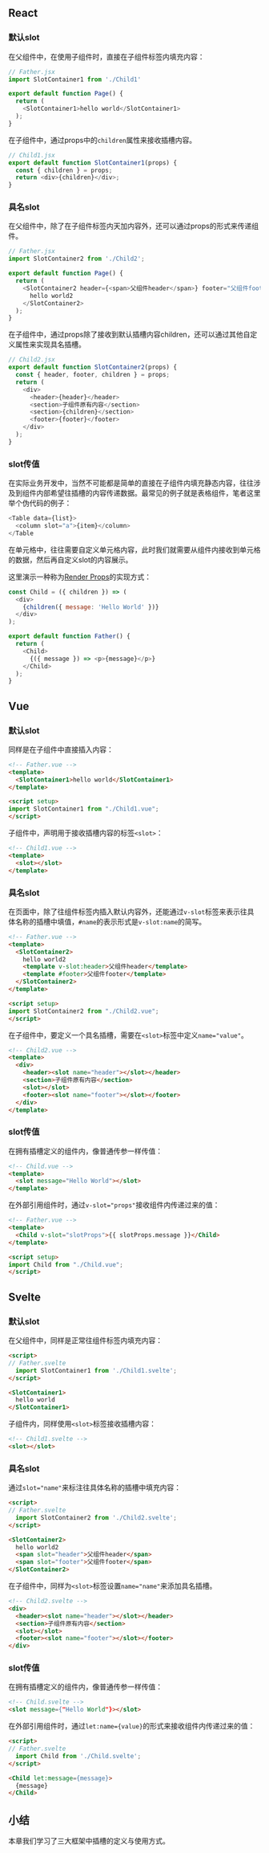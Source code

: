 ## React

### 默认slot

在父组件中，在使用子组件时，直接在子组件标签内填充内容：
```javascript
// Father.jsx
import SlotContainer1 from './Child1'

export default function Page() {
  return (
    <SlotContainer1>hello world</SlotContainer1>
  );
}
```

在子组件中，通过props中的`children`属性来接收插槽内容。
```javascript
// Child1.jsx
export default function SlotContainer1(props) {
  const { children } = props;
  return <div>{children}</div>;
}
```
### 具名slot

在父组件中，除了在子组件标签内天加内容外，还可以通过props的形式来传递组件。
```javascript
// Father.jsx
import SlotContainer2 from './Child2';

export default function Page() {
  return (
    <SlotContainer2 header={<span>父组件header</span>} footer="父组件footer">
      hello world2
    </SlotContainer2>
  );
}
```

在子组件中，通过props除了接收到默认插槽内容children，还可以通过其他自定义属性来实现具名插槽。
```javascript
// Child2.jsx
export default function SlotContainer2(props) {
  const { header, footer, children } = props;
  return (
    <div>
      <header>{header}</header>
      <section>子组件原有内容</section>
      <section>{children}</section>
      <footer>{footer}</footer>
    </div>
  );
}
```

### slot传值

在实际业务开发中，当然不可能都是简单的直接在子组件内填充静态内容，往往涉及到组件内部希望往插槽的内容传递数据。最常见的例子就是表格组件，笔者这里举个伪代码的例子：
```javascript
<Table data={list}>
  <column slot="a">{item}</column>
</Table
```
在单元格中，往往需要自定义单元格内容，此时我们就需要从组件内接收到单元格的数据，然后再自定义slot的内容展示。

这里演示一种称为[Render Props](https://legacy.reactjs.org/docs/render-props.html)的实现方式：
```javascript
const Child = ({ children }) => (
  <div>
    {children({ message: 'Hello World' })}
  </div>
);

export default function Father() {
  return (
    <Child>
      {({ message }) => <p>{message}</p>}
    </Child>
  );
} 
```

## Vue

### 默认slot

同样是在子组件中直接插入内容：
```html
<!-- Father.vue -->
<template>
  <SlotContainer1>hello world</SlotContainer1>
</template>

<script setup>
import SlotContainer1 from "./Child1.vue";
</script>
```

子组件中，声明用于接收插槽内容的标签`<slot>`：
```html
<!-- Child1.vue -->
<template>
  <slot></slot>
</template>
```

### 具名slot

在页面中，除了往组件标签内插入默认内容外，还能通过`v-slot`标签来表示往具体名称的插槽中填值，`#name`的表示形式是`v-slot:name`的简写。

```html
<!-- Father.vue -->
<template>
  <SlotContainer2>
    hello world2
    <template v-slot:header>父组件header</template>
    <template #footer>父组件footer</template>
  </SlotContainer2>
</template>

<script setup>
import SlotContainer2 from "./Child2.vue";
</script>
```

在子组件中，要定义一个具名插槽，需要在`<slot>`标签中定义`name="value"`。
```html
<!-- Child2.vue -->
<template>
  <div>
    <header><slot name="header"></slot></header>
    <section>子组件原有内容</section>
    <slot></slot>
    <footer><slot name="footer"></slot></footer>
  </div>
</template>
```

### slot传值

在拥有插槽定义的组件内，像普通传参一样传值：
```html
<!-- Child.vue -->
<template>
  <slot message="Hello World"></slot>
</template>
```

在外部引用组件时，通过`v-slot="props"`接收组件内传递过来的值：
```html
<!-- Father.vue -->
<template>
  <Child v-slot="slotProps">{{ slotProps.message }}</Child>
</template>

<script setup>
import Child from "./Child.vue";
</script>
```

## Svelte

### 默认slot

在父组件中，同样是正常往组件标签内填充内容：
```html
<script>
// Father.svelte
  import SlotContainer1 from './Child1.svelte';
</script>

<SlotContainer1>
  hello world
</SlotContainer1>
```

子组件内，同样使用`<slot>`标签接收插槽内容：
```html
<!-- Child1.svelte -->
<slot></slot>
```

### 具名slot

通过`slot="name"`来标注往具体名称的插槽中填充内容：
```html
<script>
// Father.svelte
  import SlotContainer2 from './Child2.svelte';
</script>

<SlotContainer2>
  hello world2
  <span slot="header">父组件header</span>
  <span slot="footer">父组件footer</span>
</SlotContainer2>
```

在子组件中，同样为`<slot>`标签设置`name="name"`来添加具名插槽。
```html
<!-- Child2.svelte -->
<div>
  <header><slot name="header"></slot></header>
  <section>子组件原有内容</section>
  <slot></slot>
  <footer><slot name="footer"></slot></footer>
</div>
```

### slot传值

在拥有插槽定义的组件内，像普通传参一样传值：
```html
<!-- Child.svelte -->
<slot message={"Hello World"}></slot>
```

在外部引用组件时，通过`let:name={value}`的形式来接收组件内传递过来的值：
```html
<script>
// Father.svelte
  import Child from './Child.svelte';
</script>

<Child let:message={message}>
  {message}
</Child>
```

## 小结

本章我们学习了三大框架中插槽的定义与使用方式。